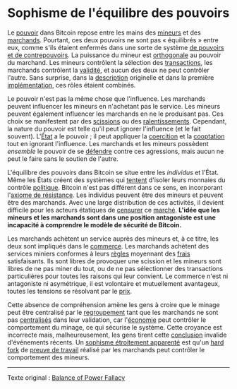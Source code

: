 Sophisme de l'équilibre des pouvoirs
====================================

Le [pouvoir](ch101-glossary.md#puissance) dans Bitcoin repose entre les mains des [mineurs](ch101-glossary.md#mineur) et des [marchands](ch101-glossary.md#marchand). Pourtant, ces deux pouvoirs ne sont pas « équilibrés » entre eux, comme s'ils étaient enfermés dans une sorte de système [de pouvoirs et de contrepouvoirs](https://fr.wikipedia.org/wiki/S%C3%A9paration_des_pouvoirs). La puissance du mineur est [orthogonale](https://fr.wikipedia.org/wiki/Orthogonalit%C3%A9) au pouvoir du marchand. Les mineurs contrôlent la sélection des [transactions](ch101-glossary.md#transaction), les marchands contrôlent la [validité](ch101-glossary.md#validité), et aucun des deux ne peut contrôler l'autre. Sans surprise, dans la [description](https://bitcoin.org/bitcoin.pdf) originelle et dans la première [implémentation](ch101-glossary.md#implementation), ces rôles étaient combinés.

Le pouvoir n'est pas la même chose que l'influence. Les marchands peuvent influencer les mineurs en n'achetant pas le service. Les mineurs peuvent également influencer les marchands en ne le produisant pas. Ces choix se manifestent par des [scissions](ch101-glossary.md#scission) ou des [ralentissements](ch101-glossary.md#ralentissement). Cependant, la nature du pouvoir est telle qu'il peut ignorer l'influence (et le fait souvent). L'[État](ch101-glossary.md#état) a le pouvoir ; il peut appliquer la [coercition](ch101-glossary.md#coercition) et la [cooptation](ch101-glossary.md#cooptation) tout en ignorant l'influence. Les marchands et les mineurs possèdent *ensemble* le pouvoir de se [défendre](ch016-risk-sharing-principle.md) contre ces agressions, mais aucun ne peut le faire sans le soutien de l'autre.

L'équilibre des pouvoirs dans Bitcoin se situe entre les *individus* et l'État. Même les États créent des systèmes qui [tentent](https://www.federalreserve.gov/aboutthefed/bios/board/default.htm) d'isoler leurs monnaies du contrôle [politique](ch101-glossary.md#politique). Bitcoin n'est pas différent dans ce sens, en incorporant l'[axiome de résistance](ch004-axiom-of-resistance.md). Les individus peuvent être des mineurs et peuvent être des marchands. Avec une large distribution de ces activités, il devient difficile pour les acteurs étatiques de [censurer](ch101-glossary.md#censure) ce [marché](ch101-glossary.md#marché). **L'idée que les mineurs et les marchands sont dans une position antagoniste est une incapacité à comprendre le modèle de sécurité de Bitcoin.**

Les marchands achètent un service auprès des mineurs et, à ce titre, les deux sont impliqués dans le [commerce](ch101-glossary.md#commerce). Les marchands achètent des services miniers conformes à leurs [règles](ch101-glossary.md#règles-de-consensus) moyennant des [frais](ch101-glossary.md#frais) satisfaisants. Ils sont libres de provoquer une scission et les mineurs sont libres de ne pas miner du tout, ou de ne pas sélectionner des transactions particulières pour toutes les raisons qui leur convient. Le commerce n'est ni antagoniste ni asymétrique, il est volontaire et mutuellement avantageux, toutes les tensions se résolvant par le [prix](ch101-glossary.md#prix).

Cette absence de compréhension amène les gens à croire que le minage peut être centralisé par le [regroupement](ch101-glossary.md#regroupement) tant que les marchands ne sont pas [centralisés](ch101-glossary.md#centralisation) dans leur validation, car l'[économie](ch101-glossary.md#économie) peut contrôler le comportement du minage, ce qui sécurise le système. Cette croyance est incorrecte mais, malheureusement, les gens tirent cette [conclusion](https://www.coindesk.com/uasf-revisited-will-bitcoins-user-revolt-leave-lasting-legacy) invalide d'événements récents. Un [sophisme étroitement apparenté](ch073-proof-of-work-fallacy.md) est qu'un [hard fork](ch101-glossary.md#hard-fork) de [preuve de travail](ch101-glossary.md#preuve-de-travail) réalisé par les marchands peut contrôler le comportement des mineurs.

---

Texte original : [Balance of Power Fallacy](https://github.com/libbitcoin/libbitcoin-system/wiki/Balance-of-Power-Fallacy)



